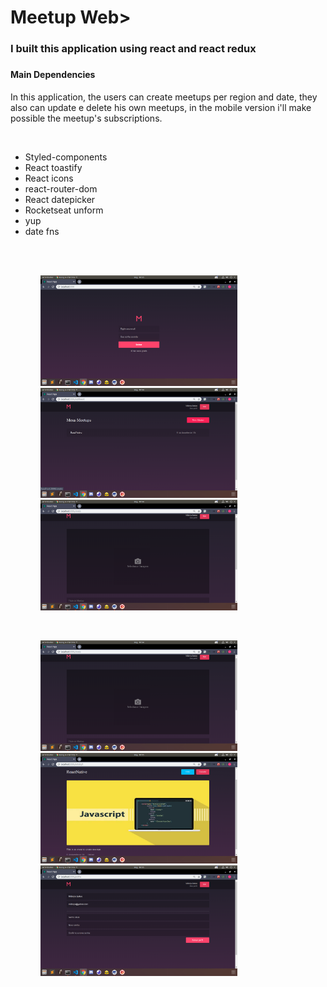 <h1> Meetup Web>
<h3>I built this application using react and react redux<h3>

<h4>Main Dependencies</h4>

<p>In this application, the users can create meetups per region and date, they also can update e delete his own meetups, in the mobile version i'll make possible the meetup's subscriptions.</p><br>

<ul>
  <li>Styled-components</li>
  <li>React toastify</li>
  <li>React icons</li>
  <li>react-router-dom</li>
  <li>React datepicker</li>
  <li>Rocketseat unform</li>
  <li>yup</li>
  <li>date fns</li>
<ul><br><br>

<p>
  <img src="src/assets/readme1.png" width="315">
  <img src="src/assets/readme3.png" width="315">
  <img src="src/assets/readme4.png" width="315">
<p>
<br>
<p>
  <img src="src/assets/readme4.png" width="315">
  <img src="src/assets/readme5.png" width="315">
  <img src="src/assets/readme6.png" width="315">
<p>


